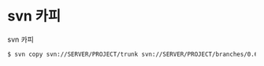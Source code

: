 # svn 카피
svn 카피
``` bash
$ svn copy svn://SERVER/PROJECT/trunk svn://SERVER/PROJECT/branches/0.6.1
```
